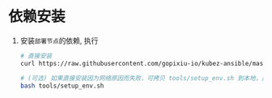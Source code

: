 # 依赖安装

1. 安装`部署节点`的依赖, 执行
   ``` bash
   # 直接安装
   curl https://raw.githubusercontent.com/gopixiu-io/kubez-ansible/master/tools/setup_env.sh | bash

   # (可选) 如果直接安装因为网络原因而失败，可拷贝 tools/setup_env.sh 到本地，并执行
   bash tools/setup_env.sh
   ```
